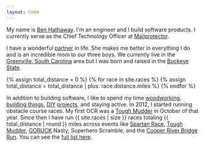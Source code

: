 ```yaml
---
layout: home
---
```


My name is [Ben Hathaway](/about/). I'm an engineer and I build software products. I currently serve as the Chief Technology Officer at [Mailprotector][mailprotector].

I have a wonderful [partner](https://www.instagram.com/kickin_cash/) in life. She makes me better in everything I do and is an incredible mom to our three boys. We currently live in the [Greenville, South Carolina](https://www.instagram.com/visitgreenvillesc/) area but I was born and raised in the [Buckeye State](https://en.wikipedia.org/wiki/Ohio).

{% assign total_distance = 0 %}
{% for race in site.races %}
  {% assign total_distance = total_distance | plus: race.distance.miles %}
{% endfor %}

In addition to building software, I like to spend my time  [woodworking](https://photos.app.goo.gl/1cztk2OLWR6e2VUv1), [building things](https://photos.app.goo.gl/UVvpXJ19cFppM7513), [DIY](https://www.instagram.com/p/lBZwQupNZu) [projects](https://photos.app.goo.gl/mf4DADvxZrvNMxhK2), and staying active. In 2012, I started running obstacle course races. My first OCR was a [Tough Mudder](https://toughmudder.com) in October of that year. Since then I have run {{ site.races | size }} races totaling {{ total_distance | round }} miles across events like [Spartan Race](https://spartan.com), [Tough Mudder](https://toughmudder.com), [GORUCK](https://goruck.com) Nasty, Superhero Scramble, and the [Cooper River Bridge Run](http://bridgerun.com/). You can see the [full list here](/races/).

[uc]: http://ceas.uc.edu
[mailprotector]: https://mailprotector.com
[bracket-mp]: https://mailprotector.com/bracket
